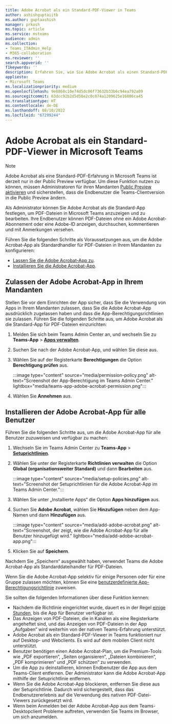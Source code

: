 ```yaml
---
title: Adobe Acrobat als ein Standard-PDF-Viewer in Teams
author: ashishguptaiitb
ms.author: guptaashish
manager: prkosh
ms.topic: article
ms.service: msteams
audience: admin
ms.collection:
- Teams_ITAdmin_Help
- M365-collaboration
ms.reviewer: ''
search.appverid: ''
f1keywords: ''
description: Erfahren Sie, wie Sie Adobe Acrobat als einen Standard-PDF-Viewer festlegen, um PDF-Dateien in Microsoft Teams anzuzeigen und zu bearbeiten.
appliesto:
- Microsoft Teams
ms.localizationpriority: medium
ms.openlocfilehash: 9e8860c10e74d5dc06f73632b33b6c94ea792a09
ms.sourcegitcommit: 63dcc92b2d5d50e2c0c074a1209625e16086ca45
ms.translationtype: HT
ms.contentlocale: de-DE
ms.lasthandoff: 08/10/2022
ms.locfileid: "67299244"
---
```

# <a name="adobe-acrobat-as-a-default-pdf-viewer-in-microsoft-teams"></a>Adobe Acrobat als ein Standard-PDF-Viewer in Microsoft Teams

> [!NOTE]
> Adobe Acrobat als eine Standard-PDF-Erfahrung in Microsoft Teams ist derzeit nur in der Public Preview verfügbar. Um diese Funktion nutzen zu können, müssen Administratoren für ihren Mandanten [Public Preview aktivieren](public-preview-doc-updates.md#enable-public-preview) und sicherstellen, dass die Endbenutzer die Teams-Clientversion in die Public Preview ändern.

Als Administrator können Sie Adobe Acrobat als die Standard-App festlegen, um PDF-Dateien in Microsoft Teams anzuzeigen und zu bearbeiten. Ihre Endbenutzer können PDF-Dateien ohne ein Adobe Acrobat-Abonnement oder eine Adobe-ID anzeigen, durchsuchen, kommentieren und mit Anmerkungen versehen.

Führen Sie die folgenden Schritte als Voraussetzungen aus, um die Adobe Acrobat-App als Standardhandler für PDF-Dateien in Ihrem Mandanten zu konfigurieren:

* [Lassen Sie die Adobe Acrobat-App zu](#allow-adobe-acrobat-app-in-your-tenant).
* [Installieren Sie die Adobe Acrobat-App](#install-adobe-acrobat-app-for-all-users).

## <a name="allow-adobe-acrobat-app-in-your-tenant"></a>Zulassen der Adobe Acrobat-App in Ihrem Mandanten

Stellen Sie vor dem Einrichten der App sicher, dass Sie die Verwendung von Apps in Ihrem Mandanten zulassen, dass Sie die Adobe Acrobat-App ausdrücklich zugelassen haben und dass die App-Berechtigungsrichtlinien sie zulassen. Führen Sie die folgenden Schritte aus, um Adobe Acrobat als die Standard-App für PDF-Dateien einzurichten:

1. Melden Sie sich beim Teams Admin Center an, und wechseln Sie zu **Teams-App** > **[Apps verwalten](https://admin.teams.microsoft.com/policies/manage-apps)**.

1. Suchen Sie nach der Adobe Acrobat-App, und wählen Sie diese aus.

1. Wählen Sie auf der Registerkarte **Berechtigungen** die Option **Berechtigung prüfen** aus.

   :::image type="content" source="media/permission-policy.png" alt-text="Screenshot der App-Berechtigung im Teams Admin Center." lightbox="media/teams-app-adobe-acrobat-permission.png":::

1. Wählen Sie **Annehmen** aus.

## <a name="install-adobe-acrobat-app-for-all-users"></a>Installieren der Adobe Acrobat-App für alle Benutzer

Führen Sie die folgenden Schritte aus, um die Adobe Acrobat-App für alle Benutzer zuzuweisen und verfügbar zu machen:

1. Wechseln Sie im Teams Admin Center zu **Teams-App** > [**Setuprichtlinien**](https://admin.teams.microsoft.com/policies/app-setup).

1. Wählen Sie unter der Registerkarte **Richtlinien verwalten** die Option **Global (organisationsweiter Standard)** und dann **Bearbeiten** aus.

   :::image type="content" source="media/setup-policies.png" alt-text="Screenshot der Setuprichtlinien für die Adobe Acrobat-App im Teams Admin Center.":::

1. Wählen Sie unter „Installierte Apps“ die Option **Apps hinzufügen** aus.

1. Suchen Sie **Adobe Acrobat**, wählen Sie **Hinzufügen** neben dem App-Namen und dann **Hinzufügen** aus.

   :::image type="content" source="media/add-adobe-acrobat.png" alt-text="Screenshot, der zeigt, wie die Adobe Acrobat-App für alle Benutzer hinzugefügt wird." lightbox="media/add-adobe-acrobat-app.png":::

1. Klicken Sie auf **Speichern**.

Nachdem Sie „Speichern“ ausgewählt haben, verwendet Teams die Adobe Acrobat-App als Standarddateihandler für PDF-Dateien.

Wenn Sie die Adobe Acrobat-App selektiv für einige Personen oder für eine Gruppe zulassen möchten, können Sie eine [benutzerdefinierte App-Berechtigungsrichtlinie](teams-app-permission-policies.md) zuweisen.

Sie sollten die folgenden Informationen über diese Funktion kennen:

* Nachdem die Richtlinie eingerichtet wurde, dauert es in der Regel [einige Stunden](teams-app-setup-policies.md), bis die App für Benutzer verfügbar ist.
* Das Anzeigen von PDF-Dateien, die in Kanälen als eine Registerkarte angeheftet sind, und das Anzeigen von PDF-Dateien in der App „Aufgaben“ wird weiterhin von der nativen Teams-Erfahrung unterstützt.
* Adobe Acrobat als ein Standard-PDF-Viewer in Teams funktioniert nur auf Desktop- und Webclients. Es wird auf dem mobilen Client nicht unterstützt.
* Benutzer benötigen einen Adobe Acrobat-Plan, um die Premium-Tools wie „PDF exportieren“, „Seiten organisieren“, „Dateien kombinieren“, „PDF komprimieren“ und „PDF schützen“ zu verwenden.
* Um die App zu deinstallieren, können Endbenutzer die App aus dem Teams-Client entfernen. Der Administrator kann die Adobe Acrobat-App mithilfe der Setuprichtlinie entfernen.
* Wenn Sie die Adobe Acrobat-App blockieren, entfernen Sie diese aus der Setuprichtlinie. Dadurch wird sichergestellt, dass das Endbenutzererlebnis auf die Verwendung des nativen PDF-Datei-Viewers zurückgesetzt wird.
* Wenn beim Anmelden bei der Adobe Acrobat-App aus dem Teams-Desktopclient Probleme auftreten, verwenden Sie Teams im Browser, um sich anzumelden.
